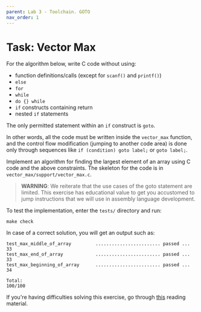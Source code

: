 ```yaml
---
parent: Lab 3 - Toolchain. GOTO
nav_order: 1
---
```


# Task: Vector Max

For the algorithm below, write C code without using:

- function definitions/calls (except for `scanf()` and `printf()`)
- `else`
- `for`
- `while`
- `do {} while`
- `if` constructs containing return
- nested `if` statements

The only permitted statement within an `if` construct is `goto`.

In other words, all the code must be written inside the `vector_max` function, and the control flow modification (jumping to another code area) is done only through sequences like `if (condition) goto label;` or `goto label;`.

Implement an algorithm for finding the largest element of an array using C code and the above constraints.
The skeleton for the code is in `vector_max/support/vector_max.c`.

> **WARNING**: We reiterate that the use cases of the goto statement are limited.
> This exercise has educational value to get you accustomed to jump instructions that we will use in assembly language development.

To test the implementation, enter the `tests/` directory and run:

```console
make check
```

In case of a correct solution, you will get an output such as:

```text
test_max_middle_of_array         ........................ passed ...  33
test_max_end_of_array            ........................ passed ...  33
test_max_beginning_of_array      ........................ passed ...  34

Total:                                                           100/100
```

If you're having difficulties solving this exercise, go through [this](../../reading/c-goto-statements.md) reading material.
